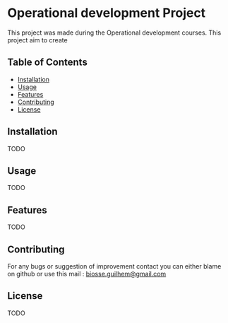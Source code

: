 # Operational development Project 

This project was made during the Operational development courses.
This project aim to create 

## Table of Contents

- [Installation](#installation)
- [Usage](#usage)
- [Features](#features)
- [Contributing](#contributing)
- [License](#license)

## Installation

TODO

## Usage

TODO

## Features

TODO

## Contributing

For any bugs or suggestion of improvement contact you can either blame on github or use this mail : biosse.guilhem@gmail.com

## License

TODO